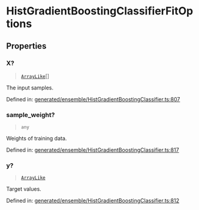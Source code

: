 # HistGradientBoostingClassifierFitOptions

## Properties

### X?

> [`ArrayLike`](../types/ArrayLike.md)[]

The input samples.

Defined in:  [generated/ensemble/HistGradientBoostingClassifier.ts:807](https://github.com/transitive-bullshit/scikit-learn-ts/blob/92ab806/packages/sklearn/src/generated/ensemble/HistGradientBoostingClassifier.ts#L807)

### sample\_weight?

> `any`

Weights of training data.

Defined in:  [generated/ensemble/HistGradientBoostingClassifier.ts:817](https://github.com/transitive-bullshit/scikit-learn-ts/blob/92ab806/packages/sklearn/src/generated/ensemble/HistGradientBoostingClassifier.ts#L817)

### y?

> [`ArrayLike`](../types/ArrayLike.md)

Target values.

Defined in:  [generated/ensemble/HistGradientBoostingClassifier.ts:812](https://github.com/transitive-bullshit/scikit-learn-ts/blob/92ab806/packages/sklearn/src/generated/ensemble/HistGradientBoostingClassifier.ts#L812)
